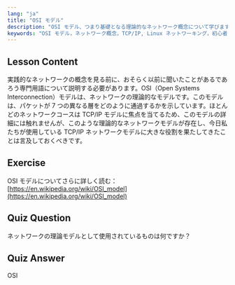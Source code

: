 ```yaml
---
lang: "ja"
title: "OSI モデル"
description: "OSI モデル、つまり基礎となる理論的なネットワーク概念について学びます。その 7 つの層と TCP/IP との関連性を理解します。初心者向けの必須の Linux ネットワークガイドです。"
keywords: "OSI モデル，ネットワーク概念，TCP/IP, Linux ネットワーキング，初心者向けチュートリアル，ネットワーク層，理論モデル"
---
```


## Lesson Content

実践的なネットワークの概念を見る前に、おそらく以前に聞いたことがあるであろう専門用語について説明する必要があります。OSI（Open Systems Interconnection）モデルは、ネットワークの理論的なモデルです。このモデルは、パケットが 7 つの異なる層をどのように通過するかを示しています。ほとんどのネットワークコースは TCP/IP モデルに焦点を当てるため、このモデルの詳細には触れませんが、このような理論的なネットワークモデルが存在し、今日私たちが使用している TCP/IP ネットワークモデルに大きな役割を果たしてきたことは言及しておくべきです。

## Exercise

OSI モデルについてさらに詳しく読む：[https://en.wikipedia.org/wiki/OSI_model](https://en.wikipedia.org/wiki/OSI_model)

## Quiz Question

ネットワークの理論モデルとして使用されているものは何ですか？

## Quiz Answer

OSI
